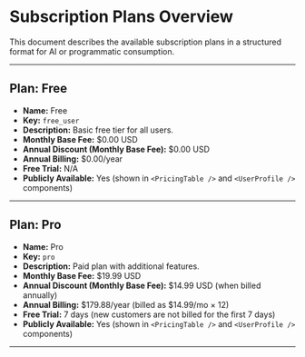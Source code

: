 # Subscription Plans Overview

This document describes the available subscription plans in a structured format for AI or programmatic consumption.

---

## Plan: Free

- **Name:** Free
- **Key:** `free_user`
- **Description:** Basic free tier for all users.
- **Monthly Base Fee:** $0.00 USD
- **Annual Discount (Monthly Base Fee):** $0.00 USD
- **Annual Billing:** $0.00/year
- **Free Trial:** N/A
- **Publicly Available:** Yes (shown in `<PricingTable />` and `<UserProfile />` components)

---

## Plan: Pro

- **Name:** Pro
- **Key:** `pro`
- **Description:** Paid plan with additional features.
- **Monthly Base Fee:** $19.99 USD
- **Annual Discount (Monthly Base Fee):** $14.99 USD (when billed annually)
- **Annual Billing:** $179.88/year (billed as $14.99/mo × 12)
- **Free Trial:** 7 days (new customers are not billed for the first 7 days)
- **Publicly Available:** Yes (shown in `<PricingTable />` and `<UserProfile />` components)

---